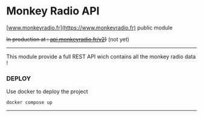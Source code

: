 # Monkey Radio API

[www.monkeyradio.fr](https://www.monkeyradio.fr) public module

~~In production at : [api.monkeyradio.fr/v2](https://api.monkeyradio.fr/v2))~~ (not yet)

---

This module provide a full REST API wich contains all the monkey radio data !

### DEPLOY

Use docker to deploy the project

```
docker compose up
```

---
